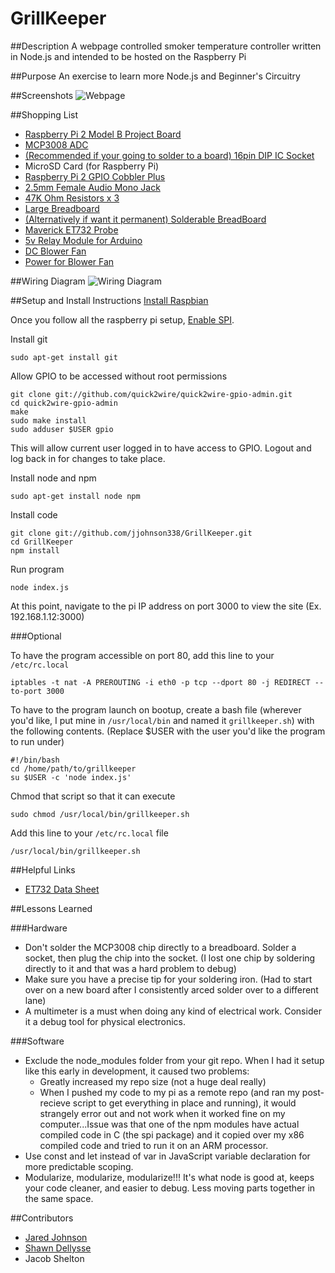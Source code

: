 # GrillKeeper

##Description
A webpage controlled smoker temperature controller written in Node.js and intended to be hosted on the Raspberry Pi

##Purpose
An exercise to learn more Node.js and Beginner's Circuitry

##Screenshots
![Webpage](http://i.imgur.com/cM1Bntm.png)

##Shopping List
* [Raspberry Pi 2 Model B Project Board](http://www.amazon.com/Raspberry-Pi-Model-Project-Board/dp/B00T2U7R7I/ref=pd_bxgy_147_2?ie=UTF8&refRID=0Z1C4D4YVAMAQ59ADS7N)
* [MCP3008 ADC](http://www.amazon.com/gp/product/B00EU1PY06?psc=1&redirect=true&ref_=oh_aui_detailpage_o01_s00)
* [(Recommended if your going to solder to a board) 16pin DIP IC Socket](http://www.amazon.com/gp/product/B0079SM1LW?psc=1&redirect=true&ref_=oh_aui_detailpage_o01_s00)
* MicroSD Card (for Raspberry Pi)
* [Raspberry Pi 2 GPIO Cobbler Plus](http://www.amazon.com/gp/product/B00Q1T07O8?psc=1&redirect=true&ref_=oh_aui_detailpage_o06_s00)
* [2.5mm Female Audio Mono Jack](http://www.amazon.com/gp/product/B00HG8CTHQ?psc=1&redirect=true&ref_=oh_aui_detailpage_o04_s00)
* [47K Ohm Resistors x 3](http://www.amazon.com/gp/product/B00NABVTCY?keywords=47000%20ohm%20resistors&qid=1446605226&ref_=sr_1_2&sr=8-2)
* [Large Breadboard](http://www.amazon.com/gp/product/B005GYATUG?psc=1&redirect=true&ref_=oh_aui_detailpage_o06_s01)
* [(Alternatively if want it permanent) Solderable BreadBoard](http://www.amazon.com/gp/product/B003WLJZMI?psc=1&redirect=true&ref_=oh_aui_detailpage_o07_s00)
* [Maverick ET732 Probe](http://www.amazon.com/gp/product/B006XLWL7K?psc=1&redirect=true&ref_=oh_aui_detailpage_o07_s00)
* [5v Relay Module for Arduino](http://www.amazon.com/gp/product/B00VRUAHLE?psc=1&redirect=true&ref_=oh_aui_detailpage_o00_s00)
* [DC Blower Fan](http://www.amazon.com/gp/product/B00B2ARV22?psc=1&redirect=true&ref_=oh_aui_detailpage_o02_s00)
* [Power for Blower Fan](http://www.amazon.com/gp/product/B006GEPUYA?psc=1&redirect=true&ref_=oh_aui_detailpage_o07_s01)

##Wiring Diagram
![Wiring Diagram](http://i.imgur.com/LwhT8Mi.png)

##Setup and Install Instructions
[Install Raspbian](https://www.raspberrypi.org/documentation/installation/installing-images/)

Once you follow all the raspberry pi setup, [Enable SPI](https://www.raspberrypi.org/documentation/configuration/raspi-config.md).

Install git
```
sudo apt-get install git
```


Allow GPIO to be accessed without root permissions
```
git clone git://github.com/quick2wire/quick2wire-gpio-admin.git
cd quick2wire-gpio-admin
make
sudo make install
sudo adduser $USER gpio
```
This will allow current user logged in to have access to GPIO. Logout and log back in for changes to take place.


Install node and npm
```
sudo apt-get install node npm
```


Install code
```
git clone git://github.com/jjohnson338/GrillKeeper.git
cd GrillKeeper
npm install
```


Run program
```
node index.js
```

At this point, navigate to the pi IP address on port 3000 to view the site (Ex. 192.168.1.12:3000)

###Optional

To have the program accessible on port 80, add this line to your `/etc/rc.local`
```
iptables -t nat -A PREROUTING -i eth0 -p tcp --dport 80 -j REDIRECT --to-port 3000
```

To have to the program launch on bootup, create a bash file (wherever you'd like, I put mine in `/usr/local/bin` and named it `grillkeeper.sh`) with the following contents. (Replace $USER with the user you'd like the program to run under)
```
#!/bin/bash
cd /home/path/to/grillkeeper
su $USER -c 'node index.js'
```
Chmod that script so that it can execute
```
sudo chmod /usr/local/bin/grillkeeper.sh
```

Add this line to your `/etc/rc.local` file
```
/usr/local/bin/grillkeeper.sh
```

##Helpful Links
* [ET732 Data Sheet](https://docs.google.com/spreadsheets/d/1Ma0sr2OFEd4ZR56N6GEOvRwFRLqVvZ7UorXt5l91m2s/edit?usp=sharing)

##Lessons Learned

###Hardware
* Don't solder the MCP3008 chip directly to a breadboard. Solder a socket, then plug the chip into the socket. (I lost one chip by soldering directly to it and that was a hard problem to debug)
* Make sure you have a precise tip for your soldering iron. (Had to start over on a new board after I consistently arced solder over to a different lane)
* A multimeter is a must when doing any kind of electrical work. Consider it a debug tool for physical electronics.

###Software
* Exclude the node_modules folder from your git repo. When I had it setup like this early in development, it caused two problems:
  - Greatly increased my repo size (not a huge deal really)
  - When I pushed my code to my pi as a remote repo (and ran my post-recieve script to get everything in place and running), it would strangely error out and not work when it worked fine on my computer...Issue was that one of the npm modules have actual compiled code in C (the spi package) and it copied over my x86 compiled code and tried to run it on an ARM processor.
* Use const and let instead of var in JavaScript variable declaration for more predictable scoping.
* Modularize, modularize, modularize!!! It's what node is good at, keeps your code cleaner, and easier to debug. Less moving parts together in the same space.


##Contributors
* [Jared Johnson](https://github.com/jjohnson338)
* [Shawn Dellysse](https://github.com/shawndellysse)
* Jacob Shelton

